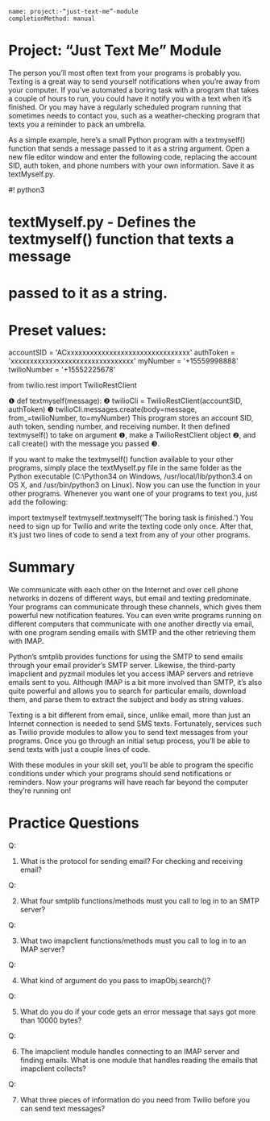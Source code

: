 ```ngMeta
name: project:-“just-text-me”-module
completionMethod: manual
```
# Project: “Just Text Me” Module
The person you’ll most often text from your programs is probably you. Texting is a great way to send yourself notifications when you’re away from your computer. If you’ve automated a boring task with a program that takes a couple of hours to run, you could have it notify you with a text when it’s finished. Or you may have a regularly scheduled program running that sometimes needs to contact you, such as a weather-checking program that texts you a reminder to pack an umbrella.

As a simple example, here’s a small Python program with a textmyself() function that sends a message passed to it as a string argument. Open a new file editor window and enter the following code, replacing the account SID, auth token, and phone numbers with your own information. Save it as textMyself.py.


   #! python3
   # textMyself.py - Defines the textmyself() function that texts a message
   # passed to it as a string.

   # Preset values:
   accountSID = 'ACxxxxxxxxxxxxxxxxxxxxxxxxxxxxxxxx'
   authToken = 'xxxxxxxxxxxxxxxxxxxxxxxxxxxxxxxx'
   myNumber = '+15559998888'
   twilioNumber = '+15552225678'

   from twilio.rest import TwilioRestClient

❶ def textmyself(message):
❷     twilioCli = TwilioRestClient(accountSID, authToken)
❸     twilioCli.messages.create(body=message, from_=twilioNumber, to=myNumber)
This program stores an account SID, auth token, sending number, and receiving number. It then defined textmyself() to take on argument ❶, make a TwilioRestClient object ❷, and call create() with the message you passed ❸.

If you want to make the textmyself() function available to your other programs, simply place the textMyself.py file in the same folder as the Python executable (C:\Python34 on Windows, /usr/local/lib/python3.4 on OS X, and /usr/bin/python3 on Linux). Now you can use the function in your other programs. Whenever you want one of your programs to text you, just add the following:


import textmyself
textmyself.textmyself('The boring task is finished.')
You need to sign up for Twilio and write the texting code only once. After that, it’s just two lines of code to send a text from any of your other programs.

# Summary
We communicate with each other on the Internet and over cell phone networks in dozens of different ways, but email and texting predominate. Your programs can communicate through these channels, which gives them powerful new notification features. You can even write programs running on different computers that communicate with one another directly via email, with one program sending emails with SMTP and the other retrieving them with IMAP.

Python’s smtplib provides functions for using the SMTP to send emails through your email provider’s SMTP server. Likewise, the third-party imapclient and pyzmail modules let you access IMAP servers and retrieve emails sent to you. Although IMAP is a bit more involved than SMTP, it’s also quite powerful and allows you to search for particular emails, download them, and parse them to extract the subject and body as string values.

Texting is a bit different from email, since, unlike email, more than just an Internet connection is needed to send SMS texts. Fortunately, services such as Twilio provide modules to allow you to send text messages from your programs. Once you go through an initial setup process, you’ll be able to send texts with just a couple lines of code.

With these modules in your skill set, you’ll be able to program the specific conditions under which your programs should send notifications or reminders. Now your programs will have reach far beyond the computer they’re running on!

# Practice Questions

Q:

1. What is the protocol for sending email? For checking and receiving email?

Q:

2. What four smtplib functions/methods must you call to log in to an SMTP server?

Q:

3. What two imapclient functions/methods must you call to log in to an IMAP server?

Q:

4. What kind of argument do you pass to imapObj.search()?

Q:

5. What do you do if your code gets an error message that says got more than 10000 bytes?

Q:

6. The imapclient module handles connecting to an IMAP server and finding emails. What is one module that handles reading the emails that imapclient collects?

Q:

7. What three pieces of information do you need from Twilio before you can send text messages?
